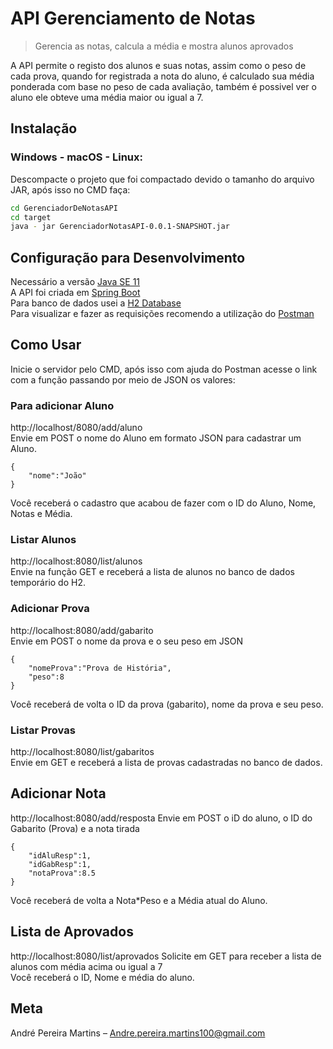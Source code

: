 # API Gerenciamento de Notas
> Gerencia as notas, calcula a média e mostra alunos aprovados

A API permite o registo dos alunos e suas notas, assim como o peso de cada prova, 
quando for registrada a nota do aluno, é calculado sua média ponderada com base no peso de cada avaliação, 
também é possivel ver o aluno ele obteve uma média maior ou igual a 7.

## Instalação

### Windows - macOS - Linux:

Descompacte o projeto que foi compactado devido o tamanho do arquivo JAR, após isso no CMD faça:

```sh
cd GerenciadorDeNotasAPI
cd target
java - jar GerenciadorNotasAPI-0.0.1-SNAPSHOT.jar
```

## Configuração para Desenvolvimento

Necessário a versão [Java SE 11](https://www.oracle.com/java/technologies/javase-jdk11-downloads.html) <br>
A API foi criada em [Spring Boot](https://spring.io/)<br>
Para banco de dados usei a [H2 Database](https://www.baeldung.com/spring-boot-h2-database)<br>
Para visualizar e fazer as requisições recomendo a utilização do [Postman](https://www.postman.com/)

## Como Usar
Inicie o servidor pelo CMD, após isso com ajuda do Postman acesse o link com a função passando por meio de JSON os valores:

### Para adicionar Aluno
http://localhost/8080/add/aluno<br>
Envie em POST o nome do Aluno em formato JSON para cadastrar um Aluno.
```
{
    "nome":"João"
}
```
Você receberá o cadastro que acabou de fazer com o ID do Aluno, Nome, Notas e Média.

### Listar Alunos
http://localhost:8080/list/alunos<br>
Envie na função GET e receberá a lista de alunos no banco de dados temporário do H2.

### Adicionar Prova
http://localhost:8080/add/gabarito<br>
Envie em POST o nome da prova e o seu peso em JSON
```
{
    "nomeProva":"Prova de História",
    "peso":8
}
```
Você receberá de volta o ID da prova (gabarito), nome da prova e seu peso.

### Listar Provas
http://localhost:8080/list/gabaritos<br>
Envie em GET e receberá a lista de provas cadastradas no banco de dados.

## Adicionar Nota
http://localhost:8080/add/resposta
Envie em POST o iD do aluno, o ID do Gabarito (Prova) e a nota tirada<br>
```
{
    "idAluResp":1,
    "idGabResp":1,
    "notaProva":8.5
}
```
Você receberá de volta a Nota*Peso e a Média atual do Aluno.

## Lista de Aprovados
http://localhost:8080/list/aprovados
Solicite em GET para receber a lista de alunos com média acima ou igual a 7<br>
Você receberá o ID, Nome e média do aluno.

## Meta

André Pereira Martins – Andre.pereira.martins100@gmail.com

